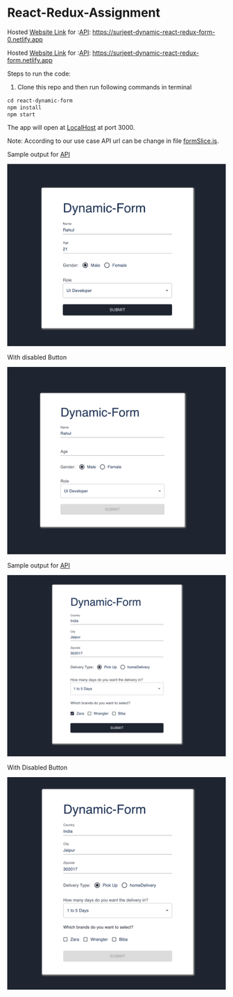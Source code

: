 # React-Redux-Assignment

Hosted [Website Link](https://surjeet-dynamic-react-redux-form-0.netlify.app/) for :[API](https://run.mocky.io/v3/a55c4590-c635-49af-a01f-7ee2e6a85669): https://surjeet-dynamic-react-redux-form-0.netlify.app

Hosted [Website Link](https://surjeet-dynamic-react-redux-form.netlify.app/) for :[API](https://run.mocky.io/v3/7ec8da10-b0ee-4016-86a0-100925968a0c): https://surjeet-dynamic-react-redux-form.netlify.app

Steps to run the code:

1. Clone this repo and then run following commands in terminal

```
cd react-dynamic-form
npm install
npm start
```

The app will open at [LocalHost](http://localhost:3000) at port 3000.

Note: According to our use case API url can be change in file [formSlice.js](./react-dynamic-form/src/store/formSlice.js).

Sample output for [API](https://run.mocky.io/v3/a55c4590-c635-49af-a01f-7ee2e6a85669)

![1678132477679](image/README/1678132477679.png)

With disabled Button

![1678132517608](image/README/1678132517608.png)

Sample output for [API](https://run.mocky.io/v3/7ec8da10-b0ee-4016-86a0-100925968a0c)

![1678132233574](image/README/1678132233574.png)

With Disabled Button

![1678132274610](image/README/1678132274610.png)
